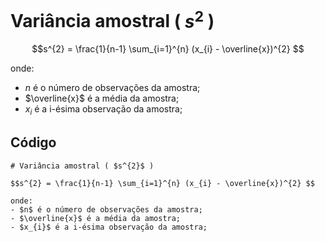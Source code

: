 # Variância amostral ( $s^{2}$ )

$$s^{2} = \frac{1}{n-1} \sum_{i=1}^{n} (x_{i} - \overline{x})^{2} $$

onde:
- $n$ é o número de observações da amostra;
- $\overline{x}$ é a média da amostra;
- $x_{i}$ é a i-ésima observação da amostra;

## Código

```
# Variância amostral ( $s^{2}$ )

$$s^{2} = \frac{1}{n-1} \sum_{i=1}^{n} (x_{i} - \overline{x})^{2} $$

onde:
- $n$ é o número de observações da amostra;
- $\overline{x}$ é a média da amostra;
- $x_{i}$ é a i-ésima observação da amostra;
```